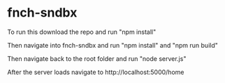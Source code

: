 # fnch-sndbx



To run this download the repo and run "npm install"

Then navigate into fnch-sndbx and run "npm install" and "npm run build"

Then navigate back to the root folder and run "node server.js"

After the server loads navigate to http://localhost:5000/home